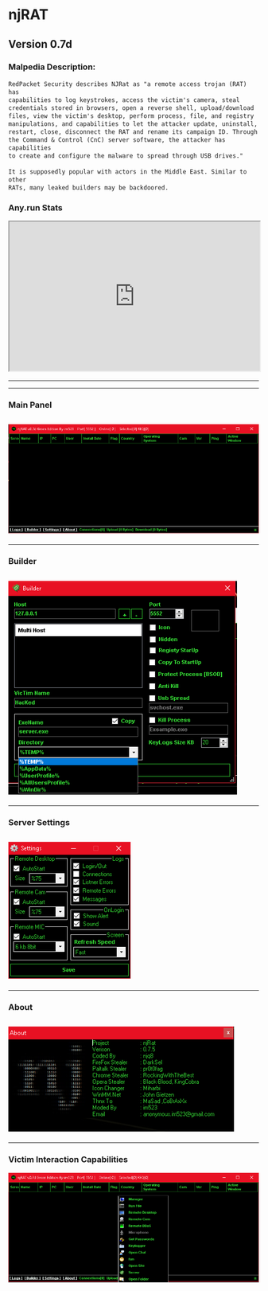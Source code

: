 # njRAT
## Version 0.7d
### Malpedia Description:
```
RedPacket Security describes NJRat as "a remote access trojan (RAT) has 
capabilities to log keystrokes, access the victim's camera, steal 
credentials stored in browsers, open a reverse shell, upload/download 
files, view the victim's desktop, perform process, file, and registry 
manipulations, and capabilities to let the attacker update, uninstall, 
restart, close, disconnect the RAT and rename its campaign ID. Through 
the Command & Control (CnC) server software, the attacker has capabilities 
to create and configure the malware to spread through USB drives."

It is supposedly popular with actors in the Middle East. Similar to other 
RATs, many leaked builders may be backdoored.
```

### Any.run Stats

<iframe
  src="https://any.run/malware-trends/njrat"
  style="width:100%; height:300px;"
></iframe>

---
---
### Main Panel
![njrat-1](Pictures/njRAT/njrat-1.png)
---
---
### Builder
![njrat-2](Pictures/njRAT/njrat-2.png)
---
---
### Server Settings
![njrat-3](Pictures/njRAT/njrat-3.png)
---
---
### About
![njrat-4](Pictures/njRAT/njrat-4.png)
---
---
### Victim Interaction Capabilities
![njrat-5](Pictures/njRAT/njrat-5.png)
